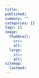 ```yaml
---
title:
published:
summary: ""
categories: []
tags: []
image:
  thumbnail:
    src:
    alt:
  large:
    src:
    alt:
sitemap:
  lastmod:
---
```


<!-- more -->